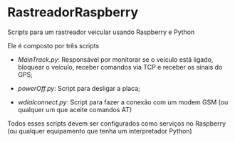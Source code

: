 # RastreadorRaspberry
Scripts para um rastreador veicular usando Raspberry e Python

Ele é composto por três scripts 

- *MainTrack.py*: Responsável por monitorar se o veículo está ligado, bloquear o veículo, receber comandos via TCP e receber os sinais do GPS;

- *powerOff.py*: Script para desligar a placa;

- *wdialconnect.py*: Script para fazer a conexão com um modem GSM (ou qualquer um que aceite comandos AT)

Todos esses scripts devem ser configurados como serviços no Raspberry (ou qualquer equipamento que tenha um interpretador Python)
